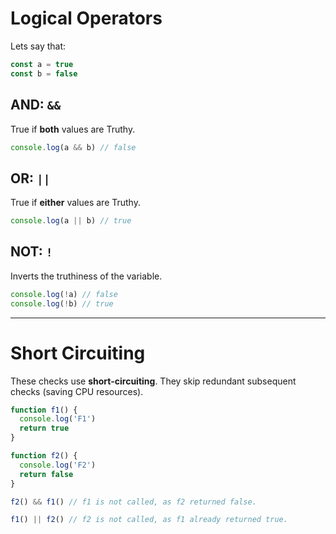 # Logical Operators

Lets say that:

```javascript
const a = true
const b = false
````

## AND: `&&`

True if **both** values are Truthy.

```javascript
console.log(a && b) // false
```

## OR: `||`

True if **either** values are Truthy.

```javascript
console.log(a || b) // true
```

## NOT: `!`

Inverts the truthiness of the variable.

```javascript
console.log(!a) // false
console.log(!b) // true
```

---

# Short Circuiting

These checks use **short-circuiting**.
They skip redundant subsequent checks (saving CPU resources).

```javascript
function f1() {
  console.log('F1')
  return true
}

function f2() {
  console.log('F2')
  return false
}

f2() && f1() // f1 is not called, as f2 returned false.

f1() || f2() // f2 is not called, as f1 already returned true.
```
